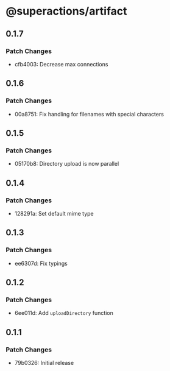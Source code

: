 # @superactions/artifact

## 0.1.7

### Patch Changes

- cfb4003: Decrease max connections

## 0.1.6

### Patch Changes

- 00a8751: Fix handling for filenames with special characters

## 0.1.5

### Patch Changes

- 05170b8: Directory upload is now parallel

## 0.1.4

### Patch Changes

- 128291a: Set default mime type

## 0.1.3

### Patch Changes

- ee6307d: Fix typings

## 0.1.2

### Patch Changes

- 6ee011d: Add `uploadDirectory` function

## 0.1.1

### Patch Changes

- 79b0326: Initial release
